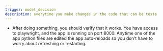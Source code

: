 ```yaml
---
trigger: model_decision
description: everytime you make changes in the code that can be teste
---
```


- After doing something, you should verify that it works. You have access to playwright, and the app is running on port 8000.  Anytime one of the app python files are edited the app auto-reloads so you don't have to worry about refreshing or restarting.